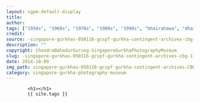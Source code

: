 ```yaml
---
layout: sgpm-default-display
title: 
author: 
tags: ["1950s", "1960s", "1970s", "1980s", "1990s", "bhairahawa", "dharan", "gurkhas", "kathmandu", "nepal", "pokhara", "singapore", "singapore gurkha archive", "singapore gurkha old photographs", "singapore gurkha photography museum", "singapore gurkhas"]
credit: 
source: -singapore-gurkhas-050116-gcspf-gurkha-contingent-archives-cbg-17
description: ""
copyright: ChandraBahadurGurung-SingaporeGurkhaPhotographyMuseum
slug: -singapore-gurkhas-050116-gcspf-gurkha-contingent-archives-cbg-17
date: 2014-10-09
img_path: singapore-gurkhas-050116-gcspf-gurkha-contingent-archives-CBG-17.jpg
category: singapore-gurkha-photography-museum
---
```

	 		

	 		<h1></h1>
	 		{{ site.tags }}
	 		
